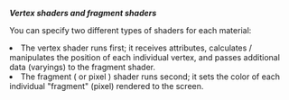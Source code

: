 
<strong><em>Vertex shaders and fragment shaders</em></strong>
<p>You can specify two different types of shaders for each material: <p>

<li>The vertex shader runs first; it receives attributes, calculates / manipulates the position of each individual vertex, and passes additional data (varyings) to the fragment shader.</li>
<li>The fragment ( or pixel ) shader runs second; it sets the color of each individual "fragment" (pixel) rendered to the screen.</li>
